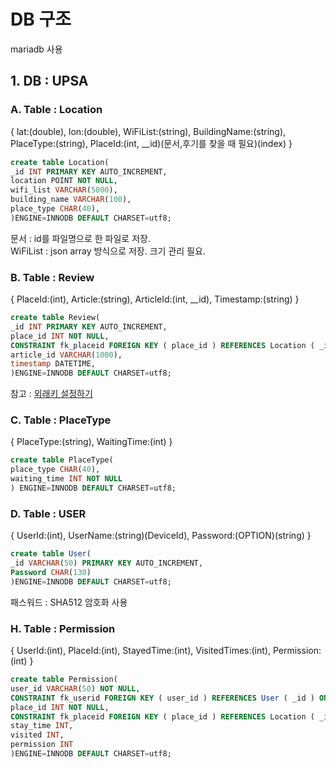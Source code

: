 # DB 구조
mariadb 사용
## 1. DB : UPSA
### A. Table : Location
{ lat:(double), lon:(double), WiFiList:(string), BuildingName:(string), PlaceType:(string), PlaceId:(int, \_\_id)(문서,후기를 찾을 때 필요)(index) }
```sql
create table Location(
_id INT PRIMARY KEY AUTO_INCREMENT,
location POINT NOT NULL,
wifi_list VARCHAR(5000),
building_name VARCHAR(100),
place_type CHAR(40),
)ENGINE=INNODB DEFAULT CHARSET=utf8; 
```

문서 : id를 파일명으로 한 파일로 저장.  
WiFiList : json array 방식으로 저장. 크기 관리 필요.

### B. Table : Review
{ PlaceId:(int), Article:(string), ArticleId:(int, \_\_id), Timestamp:(string) }  
```sql
create table Review(
_id INT PRIMARY KEY AUTO_INCREMENT,
place_id INT NOT NULL,
CONSTRAINT fk_placeid FOREIGN KEY ( place_id ) REFERENCES Location ( _id ) ON DELETE CASCADE ON UPDATE CASCADE,
article_id VARCHAR(1000),
timestamp DATETIME,
)ENGINE=INNODB DEFAULT CHARSET=utf8; 
```
참고 : [외래키 설정하기](http://kb.globalsoft.co.kr/web/web_view.php?notice_no=315)

### C. Table : PlaceType
{ PlaceType:(string), WaitingTime:(int) }
```sql
create table PlaceType(
place_type CHAR(40),
waiting_time INT NOT NULL
) ENGINE=INNODB DEFAULT CHARSET=utf8; 
```

### D. Table : USER
{ UserId:(int), UserName:(string)(DeviceId), Password:(OPTION)(string) }
```sql
create table User(
_id VARCHAR(50) PRIMARY KEY AUTO_INCREMENT,
Password CHAR(130)
)ENGINE=INNODB DEFAULT CHARSET=utf8; 
```
패스워드 : SHA512 암호화 사용

### H. Table : Permission
{ UserId:(int), PlaceId:(int), StayedTime:(int), VisitedTimes:(int), Permission:(int) }
```sql
create table Permission(
user_id VARCHAR(50) NOT NULL,
CONSTRAINT fk_userid FOREIGN KEY ( user_id ) REFERENCES User ( _id ) ON DELETE CASCADE ON UPDATE CASCADE,
place_id INT NOT NULL,
CONSTRAINT fk_placeid FOREIGN KEY ( place_id ) REFERENCES Location ( _id ) ON DELETE CASCADE ON UPDATE CASCADE
stay_time INT,
visited INT,
permission INT
)ENGINE=INNODB DEFAULT CHARSET=utf8;
```
